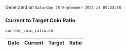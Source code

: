 Generated on `Saturday 25-September-2021 at 09:23:58`

### Current to Target Coin Ratio
`current_coin_ratio.sh`

Date|Current|Target|Ratio
---|---|---|---

